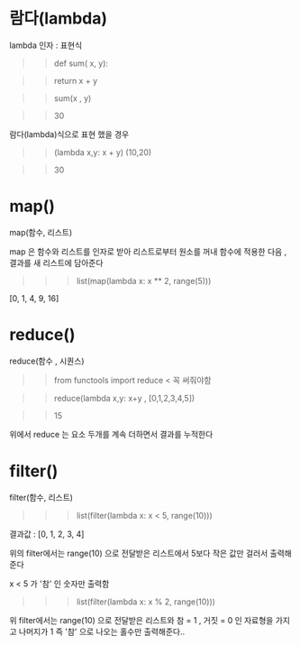 # 람다(lambda) 

lambda 인자 : 표현식

>> def sum( x, y):

>>   return x + y



>> sum(x , y)

>> 30

람다(lambda)식으로 표현 했을 경우

>> (lambda x,y: x + y) (10,20)

>> 30

# map()

map(함수, 리스트)

map 은 함수와 리스트를 인자로 받아 리스트로부터 원소를 꺼내 함수에 적용한 다음 , 결과를 새 리스트에 담아준다

>>> list(map(lambda x: x ** 2, range(5)))

[0, 1, 4, 9, 16]

# reduce()

reduce(함수 , 시퀀스)

>> from functools import reduce < 꼭 써줘야함

>> reduce(lambda x,y: x+y , [0,1,2,3,4,5])

>> 15

위에서 reduce 는 요소 두개를 계속 더하면서 결과를 누적한다

# filter()

filter(함수, 리스트)

>>> list(filter(lambda x: x < 5, range(10))) 

결과값 : [0, 1, 2, 3, 4]

위의 filter에서는 range(10) 으로 전달받은 리스트에서 5보다 작은 값만 걸러서 출력해준다

x < 5 가 '참' 인 숫자만 출력함

>>> list(filter(lambda x: x % 2, range(10)))

위 filter에서는 range(10) 으로 전달받은 리스트와 참 = 1 , 거짓 = 0 인 자료형을 가지고 나머지가 1 즉 '참' 으로 나오는 홀수만 출력해준다..


